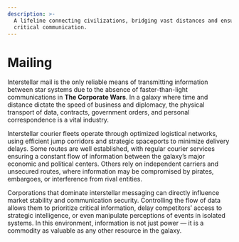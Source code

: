 ```yaml
---
description: >-
  A lifeline connecting civilizations, bridging vast distances and ensuring
  critical communication.
---
```


# Mailing

Interstellar mail is the only reliable means of transmitting information between star systems due to the absence of faster-than-light communications in **The Corporate Wars**. In a galaxy where time and distance dictate the speed of business and diplomacy, the physical transport of data, contracts, government orders, and personal correspondence is a vital industry.

Interstellar courier fleets operate through optimized logistical networks, using efficient jump corridors and strategic spaceports to minimize delivery delays. Some routes are well established, with regular courier services ensuring a constant flow of information between the galaxy’s major economic and polítical centers. Others rely on independent carriers and unsecured routes, where information may be compromised by pirates, embargoes, or interference from rival entities.

Corporations that dominate interstellar messaging can directly influence market stability and communication security. Controlling the flow of data allows them to prioritize critical information, delay competitors’ access to strategic intelligence, or even manipulate perceptions of events in isolated systems. In this environment, information is not just power — it is a commodity as valuable as any other resource in the galaxy.
